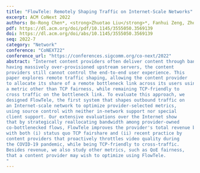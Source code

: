 ```yaml
---
title: "FlowTele: Remotely Shaping Traffic on Internet-Scale Networks"
excerpt: ACM CoNext 2022
authors: Bo-Rong Chen*, <strong>Zhuotao Liu</strong>*, Fanhui Zeng, Zhoushi Zhu, Siva Phani Keshav Bachu, Yih-Chun Hu
pdf: https://dl.acm.org/doi/pdf/10.1145/3555050.3569139
doi: https://dl.acm.org/doi/abs/10.1145/3555050.3569139
seq: 2022-7
category: "Network"
conference: "CoNEXT22"
conference_url: "https://conferences.sigcomm.org/co-next/2022"
abstract: "Internet content providers often deliver content through bandwidth bottlenecks that are out of their control. Thus, despite often
having massively over-provisioned upstream servers, the content
providers still cannot control the end-to-end user experience. This
paper explores remote traffic shaping, allowing the content provider
to allocate its share of a remote bottleneck link across its users using
a metric other than TCP fairness, while remaining TCP-friendly to
cross traffic on the bottleneck link. To evaluate this approach, we
designed FlowTele, the first system that shapes outbound traffic on
an Internet-scale network to optimize provider-selected metrics,
using source control with neither in-network support nor special
client support. Our extensive evaluations over the Internet show
that by strategically reallocating bandwidth among provider-owned
co-bottlenecked flows, FlowTele improves the provider's total revenue by roughly 20%-30% in various network settings, compared
with both (i) status quo TCP fairshare and (ii) recent practice by
content providers that proactively throttles video quality during
the COVID-19 pandemic, while being TCP-friendly to cross-traffic.
Besides revenue, we also study other metrics, such as QoE fairness,
that a content provider may wish to optimize using FlowTele.
"
---
```

